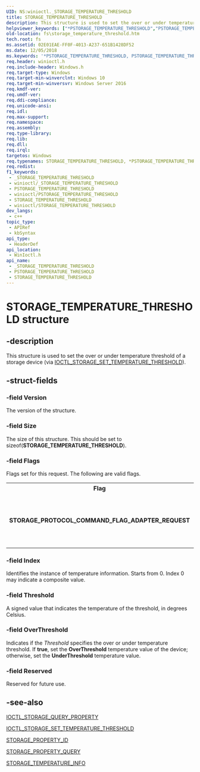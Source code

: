 ```yaml
---
UID: NS:winioctl._STORAGE_TEMPERATURE_THRESHOLD
title: STORAGE_TEMPERATURE_THRESHOLD
description: This structure is used to set the over or under temperature threshold of a storage device (via IOCTL_STORAGE_SET_TEMPERATURE_THRESHOLD).
helpviewer_keywords: ["*PSTORAGE_TEMPERATURE_THRESHOLD","PSTORAGE_TEMPERATURE_THRESHOLD","PSTORAGE_TEMPERATURE_THRESHOLD structure pointer [Files]","STORAGE_TEMPERATURE_THRESHOLD","STORAGE_TEMPERATURE_THRESHOLD structure [Files]","fs.storage_temperature_threshold","winioctl/PSTORAGE_TEMPERATURE_THRESHOLD","winioctl/STORAGE_TEMPERATURE_THRESHOLD"]
old-location: fs\storage_temperature_threshold.htm
tech.root: fs
ms.assetid: 02E01EAE-FF0F-4013-A237-651B1428DF52
ms.date: 12/05/2018
ms.keywords: '*PSTORAGE_TEMPERATURE_THRESHOLD, PSTORAGE_TEMPERATURE_THRESHOLD, PSTORAGE_TEMPERATURE_THRESHOLD structure pointer [Files], STORAGE_TEMPERATURE_THRESHOLD, STORAGE_TEMPERATURE_THRESHOLD structure [Files], fs.storage_temperature_threshold, winioctl/PSTORAGE_TEMPERATURE_THRESHOLD, winioctl/STORAGE_TEMPERATURE_THRESHOLD'
req.header: winioctl.h
req.include-header: Windows.h
req.target-type: Windows
req.target-min-winverclnt: Windows 10
req.target-min-winversvr: Windows Server 2016
req.kmdf-ver: 
req.umdf-ver: 
req.ddi-compliance: 
req.unicode-ansi: 
req.idl: 
req.max-support: 
req.namespace: 
req.assembly: 
req.type-library: 
req.lib: 
req.dll: 
req.irql: 
targetos: Windows
req.typenames: STORAGE_TEMPERATURE_THRESHOLD, *PSTORAGE_TEMPERATURE_THRESHOLD
req.redist: 
f1_keywords:
 - _STORAGE_TEMPERATURE_THRESHOLD
 - winioctl/_STORAGE_TEMPERATURE_THRESHOLD
 - PSTORAGE_TEMPERATURE_THRESHOLD
 - winioctl/PSTORAGE_TEMPERATURE_THRESHOLD
 - STORAGE_TEMPERATURE_THRESHOLD
 - winioctl/STORAGE_TEMPERATURE_THRESHOLD
dev_langs:
 - c++
topic_type:
 - APIRef
 - kbSyntax
api_type:
 - HeaderDef
api_location:
 - WinIoctl.h
api_name:
 - _STORAGE_TEMPERATURE_THRESHOLD
 - PSTORAGE_TEMPERATURE_THRESHOLD
 - STORAGE_TEMPERATURE_THRESHOLD
---
```


# STORAGE_TEMPERATURE_THRESHOLD structure


## -description

This structure is used to set the over or under temperature threshold of a storage device (via <a href="/windows/desktop/api/winioctl/ni-winioctl-ioctl_storage_set_temperature_threshold">IOCTL_STORAGE_SET_TEMPERATURE_THRESHOLD</a>).

## -struct-fields

### -field Version

The version of the structure.

### -field Size

The size of this structure. This should be set to sizeof(<b>STORAGE_TEMPERATURE_THRESHOLD</b>).

### -field Flags

Flags set for this request. The following are valid flags.

<table>
<tr>
<th>Flag</th>
<th>Description</th>
</tr>
<tr>
<td><b>STORAGE_PROTOCOL_COMMAND_FLAG_ADAPTER_REQUEST</b></td>
<td>This flag indicates the request to target an adapter instead of device.</td>
</tr>
</table>

### -field Index

Identifies the instance of temperature information. Starts from 0. Index 0 may indicate a composite value.

### -field Threshold

A signed value that indicates the temperature of the threshold, in degrees Celsius.

### -field OverThreshold

Indicates if the <i>Threshold</i> specifies the over or under temperature threshold. If <b>true</b>, set the <b>OverThreshold</b> temperature value of the device; otherwise, set the <b>UnderThreshold</b> temperature value.

### -field Reserved

Reserved for future use.

## -see-also

<a href="/windows/desktop/api/winioctl/ni-winioctl-ioctl_storage_query_property">IOCTL_STORAGE_QUERY_PROPERTY</a>



<a href="/windows/desktop/api/winioctl/ni-winioctl-ioctl_storage_set_temperature_threshold">IOCTL_STORAGE_SET_TEMPERATURE_THRESHOLD</a>



<a href="/windows/desktop/api/winioctl/ne-winioctl-storage_property_id">STORAGE_PROPERTY_ID</a>



<a href="/windows/desktop/api/winioctl/ns-winioctl-storage_property_query">STORAGE_PROPERTY_QUERY</a>



<a href="/windows/desktop/api/winioctl/ns-winioctl-storage_temperature_info">STORAGE_TEMPERATURE_INFO</a>

